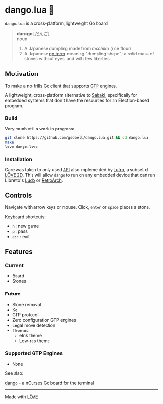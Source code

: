 # dango.lua 🍡

`dango.lua` is a cross-platform, lightweight Go board


> **dan•go** [だんご]  
> noun
> 1. A Japanese dumpling made from *mochiko* (rice flour) 
> 2. A Japanese [go term](https://senseis.xmp.net/?Dango), meaning "dumpling shape";  a solid mass of stones without eyes, and with few liberties

## Motivation
To make a no-frills Go client that supports [GTP](https://www.lysator.liu.se/~gunnar/gtp/gtp2-spec-draft2/gtp2-spec.html) engines.

A lightweight, cross-platform alternative to [Sabaki](https://github.com/SabakiHQ/Sabaki), specifically for embedded systems that don't have the resources for an Electron-based program.


### Build
Very much still a work in progress:

```sh
git clone https://github.com/gsobell/dango.lua.git && cd dango.lua
make
love dango.love
```

### Installation
Care was taken to only used [API](https://github.com/libretro/lutro-status) also implemented by [Lutro](https://lutro.libretro.com/), a subset of [LÖVE 2D](https://www.love2d.org/).
This will allow `dango` to run on any embedded device that can run Libretto's [Ludo](https://ludo.libretro.com/) or [RetroArch](https://www.retroarch.com/).


<!-- On a device with either [Ludo](https://ludo.libretro.com/) or [RetroArch](https://www.retroarch.com/): -->

## Controls
Navigate with arrow keys or mouse. Click, `enter` or `space` places a stone.

Keyboard shortcuts:
- `n` : new game
- `p` : pass
- `esc` : exit

## Features

### Current
- Board
- Stones

### Future
- Stone removal
- Ko
- GTP protocol
- Zero configuration GTP engines
- Legal move detection
- Themes
  - eInk theme
  - Low-res theme

### Supported GTP Engines
- None

See also:

[dango](https://github.com/gsobell/dango) -
a nCurses Go board for the terminal
***

Made with [LÖVE](https://www.love2d.org/)
